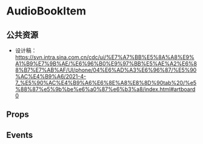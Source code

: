 # AudioBookItem

## 公共资源
- 设计稿：https://svn.intra.sina.com.cn/cdc/ui/%E7%A7%BB%E5%8A%A8%E9%A1%B9%E7%9B%AE/%E6%96%B0%E9%97%BB%E5%AE%A2%E6%88%B7%E7%AB%AF/UI/phone/04%E6%AD%A3%E6%96%87/%E5%90%AC%E4%B9%A6/2021-4-7_%E5%90%AC%E4%B9%A6%E6%8E%A8%E8%8D%90tab%20/%e5%88%87%e5%9b%be%e6%a0%87%e6%b3%a8/index.html#artboard0


## Props


## Events